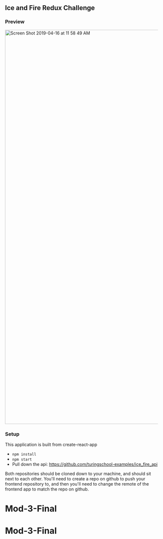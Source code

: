 ## Ice and Fire Redux Challenge

### Preview
<img width="1300" alt="Screen Shot 2019-04-16 at 11 58 49 AM" src="https://user-images.githubusercontent.com/20582868/56232878-05525a00-603f-11e9-9618-27295319c7a1.png">

### Setup
  This application is built from create-react-app
* `npm install`
* `npm start`
* Pull down the api: https://github.com/turingschool-examples/ice_fire_api

Both repositories should be cloned down to your machine, and should sit next to
each other. You'll need to create a repo on github to push your frontend
repository to, and then you'll need to change the remote of the frontend app to
match the repo on github.

# Mod-3-Final
# Mod-3-Final
